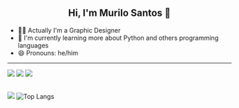 ## <div align='center'> Hi, I'm Murilo Santos 👋 </div>
- 🧑‍🎨 Actually I'm a Graphic Designer
- 🐍 I'm currently learning more about Python and others programming languages
- 😄 Pronouns: he/him
***
<div>
  <a href="contato.msantos02@gmail.com" target="_blank"> <img src="https://img.shields.io/badge/Gmail-D14836?style=for-the-badge&logo=gmail&logoColor=white"></a>
  <a href="https://github.com/mulirosantos" target="_blank"> <img src="https://img.shields.io/badge/GitHub-100000?style=for-the-badge&logo=github&logoColor=white"></a>
  <a href="linkedin.com/in/murilo-santos-34a54a244" target="_blank"> <img src="https://img.shields.io/badge/LinkedIn-0077B5?style=for-the-badge&logo=linkedin&logoColor=white"></a>
</div>
<br>

[![](https://github-readme-stats.vercel.app/api?username=mulirosantos&theme=dracula&hide=prs)](https://github.com/mulirosantos/github-readme-stats)
![Top Langs](https://github-readme-stats.vercel.app/api/top-langs/?username=mulirosantos&theme=dracula&layout=compact)

<!--
**mulirosantos/mulirosantos** is a ✨ _special_ ✨ repository because its `README.md` (this file) appears on your GitHub profile.

Here are some ideas to get you started:

- 🔭 I’m currently working on ...
- 🌱 I’m currently learning ...
- 👯 I’m looking to collaborate on ...
- 🤔 I’m looking for help with ...
- 💬 Ask me about ...
- 📫 How to reach me: ...
- 😄 Pronouns: ...
- ⚡ Fun fact: ...
-->
